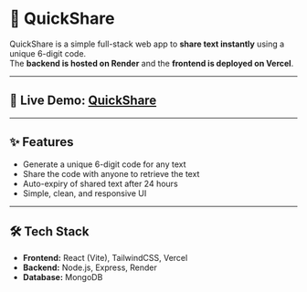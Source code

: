 # 🚀 QuickShare  

QuickShare is a simple full-stack web app to **share text instantly** using a unique 6-digit code.  
The **backend is hosted on Render** and the **frontend is deployed on Vercel**.  

---

## 🔗 Live Demo:  [QuickShare](https://quick-share-phi.vercel.app/)   

---

## ✨ Features  

- Generate a unique 6-digit code for any text  
- Share the code with anyone to retrieve the text  
- Auto-expiry of shared text after 24 hours  
- Simple, clean, and responsive UI  

---

## 🛠️ Tech Stack  

- **Frontend:** React (Vite), TailwindCSS, Vercel  
- **Backend:** Node.js, Express, Render  
- **Database:** MongoDB
